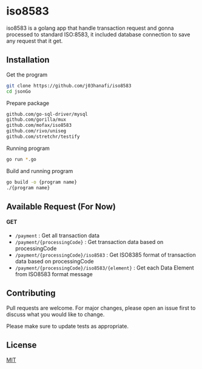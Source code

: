 # iso8583
iso8583 is a golang app that handle transaction request and gonna processed to standard ISO:8583, it included database connection to save any request that it get.

## Installation
Get the program
```bash
git clone https://github.com/j03hanafi/iso8583
cd jsonGo
```
Prepare package
```bash
github.com/go-sql-driver/mysql
github.com/gorilla/mux
github.com/mofax/iso8583
github.com/rivo/uniseg
github.com/stretchr/testify
```

Running program
```bash
go run *.go
```
Build and running program
```bash
go build -o {program name}
./{program name}
```

## Available Request (For Now)
#### GET
- `/payment` : Get all transaction data
- `/payment/{processingCode}` : Get transaction data based on processingCode
- `/payment/{processingCode}/iso8583` : Get ISO8385 format of transaction data based on processingCode
- `/payment/{processingCode}/iso8583/{element}` : Get each Data Element from ISO8583 format message

## Contributing
Pull requests are welcome. For major changes, please open an issue first to discuss what you would like to change.

Please make sure to update tests as appropriate.

## License
[MIT](https://choosealicense.com/licenses/mit/)
